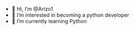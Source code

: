 - 👋 Hi, I’m @Arizo1
- 👀 I’m interested in becoming a python developer
- 🌱 I’m currently learning Python


<!---
Arizo1/Arizo1 is a ✨ special ✨ repository because its `README.md` (this file) appears on your GitHub profile.
You can click the Preview link to take a look at your changes.
--->
